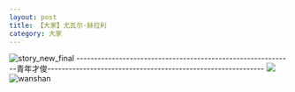 ```yaml
---
layout: post
title: 【大家】尤瓦尔·赫拉利
category: 大家
---
```

![story_new_final](http://rbwl8nwm4.hd-bkt.clouddn.com/img/story_new_final_0322.png)
-------------------------------------------------------------青年才俊-------------------------------------------------------------
![](http://rc5p5sl4z.hd-bkt.clouddn.com/img/men-history-220512-new-2.jpeg)
![wanshan](http://rbwl8nwm4.hd-bkt.clouddn.com/img/wanshan.png)





  




